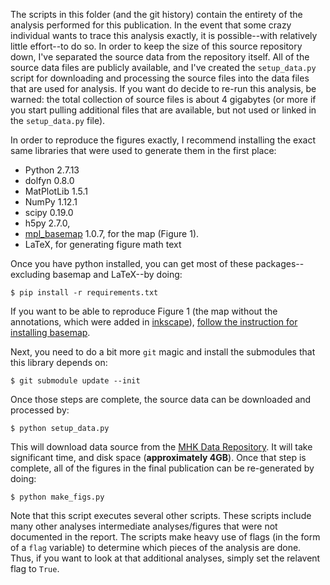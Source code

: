 The scripts in this folder (and the git history) contain the entirety of the analysis performed for this publication. In the event that some crazy individual wants to trace this analysis exactly, it is possible--with relatively little effort--to do so. In order to keep the size of this source repository down, I've separated the source data from the repository itself. All of the source data files are publicly available, and I've created the `setup_data.py` script for downloading and processing the source files into the data files that are used for analysis.  If you want do decide to re-run this analysis, be warned: the total collection of source files is about 4 gigabytes (or more if you start pulling additional files that are available, but not used or linked in the `setup_data.py` file).

In order to reproduce the figures exactly, I recommend installing the exact same libraries that were used to generate them in the first place:

- Python 2.7.13
- dolfyn 0.8.0
- MatPlotLib 1.5.1
- NumPy 1.12.1
- scipy 0.19.0
- h5py 2.7.0, 
- [mpl_basemap](http://matplotlib.org/basemap/) 1.0.7, for the map (Figure 1).
- LaTeX, for generating figure math text

Once you have python installed, you can get most of these packages--excluding basemap and LaTeX--by doing:

    $ pip install -r requirements.txt

If you want to be able to reproduce Figure 1 (the map without the annotations, which were added in [inkscape](http://inkscape.org)), [follow the instruction for installing basemap](http://matplotlib.org/basemap/users/installing.html).

Next, you need to do a bit more `git` magic and install the submodules that this library depends on:

    $ git submodule update --init

Once those steps are complete, the source data can be downloaded and processed by:

    $ python setup_data.py
    
This will download data source from the [MHK Data Repository](mhkdr.openei.org). It will take significant time, and disk space (**approximately 4GB**). Once that step is complete, all of the figures in the final publication can be re-generated by doing:

    $ python make_figs.py
    
Note that this script executes several other scripts. These scripts include many other analyses intermediate analyses/figures that were not documented in the report. The scripts make heavy use of flags (in the form of a `flag` variable) to determine which pieces of the analysis are done. Thus, if you want to look at that additional analyses, simply set the relavent flag to `True`.
